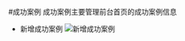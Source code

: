 #成功案例
成功案例主要管理前台首页的成功案例信息
* 新增成功案例
![新增成功案例](https://raw.githubusercontent.com/atlanteem/user_manual_admin/master/lvyoto/files/新增成功案例.gif)
